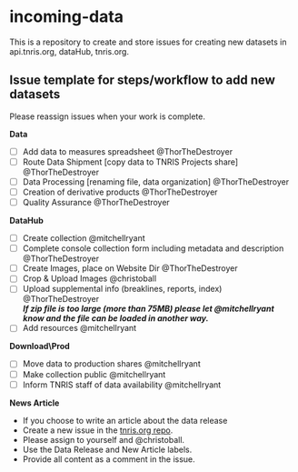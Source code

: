 # incoming-data

This is a repository to create and store issues for creating new datasets in api.tnris.org, dataHub, tnris.org.

## Issue template for steps/workflow to add new datasets

Please reassign issues when your work is complete.

**Data**
- [ ] Add data to measures spreadsheet @ThorTheDestroyer
- [ ] Route Data Shipment [copy data to TNRIS Projects share] @ThorTheDestroyer 
- [ ] Data Processing [renaming file, data organization]  @ThorTheDestroyer
- [ ] Creation of derivative products @ThorTheDestroyer
- [ ] Quality Assurance @ThorTheDestroyer

**DataHub**
- [ ] Create collection @mitchellryant
- [ ] Complete console collection form including metadata and description @ThorTheDestroyer 
- [ ] Create Images, place on Website Dir @ThorTheDestroyer 
- [ ] Crop & Upload Images @christoball 
- [ ] Upload supplemental info (breaklines, reports, index) @ThorTheDestroyer <br/>_**If zip file is too large (more than 75MB) please let @mitchellryant know and the file can be loaded in another way.**_
- [ ] Add resources @mitchellryant 

**Download\Prod**
- [ ] Move data to production shares @mitchellryant 
- [ ] Make collection public  @mitchellryant 
- [ ] Inform TNRIS staff of data availability @mitchellryant 

**News Article**
* If you choose to write an article about the data release
* Create a new issue in the [tnris.org repo](https://github.com/TNRIS/tnris.org). 
* Please assign to yourself and @christoball.
* Use the Data Release and New Article labels.
* Provide all content as a comment in the issue.
